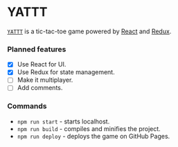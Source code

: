 # YATTT

[`YATTT`](https://oboecat.github.io/yattt) is a tic-tac-toe game powered by [React](https://facebook.github.io/react/) and [Redux](redux.js.org/).

### Planned features

- [x] Use React for UI.
- [x] Use Redux for state management.
- [ ] Make it multiplayer.
- [ ] Add comments.

### Commands

* `npm run start` - starts localhost.
* `npm run build` - compiles and minifies the project.
* `npm run deploy` - deploys the game on GitHub Pages.
